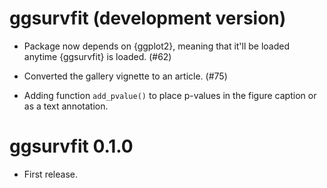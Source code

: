 # ggsurvfit (development version)

* Package now depends on {ggplot2}, meaning that it'll be loaded anytime {ggsurvfit} is loaded. (#62)

* Converted the gallery vignette to an article. (#75)

* Adding function `add_pvalue()` to place p-values in the figure caption or as a text annotation.

# ggsurvfit 0.1.0

* First release.
